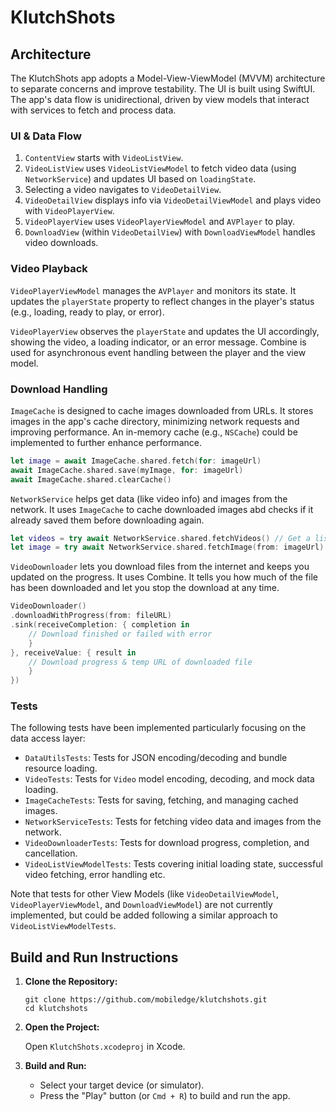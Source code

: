 # KlutchShots

## Architecture

The KlutchShots app adopts a Model-View-ViewModel (MVVM) architecture to separate concerns and improve testability. The UI is built using SwiftUI. The app's data flow is unidirectional, driven by view models that interact with services to fetch and process data.

### UI & Data Flow

1. `ContentView` starts with `VideoListView`.
2. `VideoListView` uses `VideoListViewModel` to fetch video data (using `NetworkService`) and updates UI based on `loadingState`.
3. Selecting a video navigates to `VideoDetailView`.
6. `VideoDetailView` displays info via `VideoDetailViewModel` and plays video with `VideoPlayerView`.
7. `VideoPlayerView` uses `VideoPlayerViewModel` and `AVPlayer` to play.
8. `DownloadView` (within `VideoDetailView`) with `DownloadViewModel` handles video downloads.


### Video Playback

`VideoPlayerViewModel` manages the `AVPlayer` and monitors its state. It updates the `playerState` property to reflect changes in the player's status (e.g., loading, ready to play, or error). 

`VideoPlayerView` observes the `playerState` and updates the UI accordingly, showing the video, a loading indicator, or an error message. Combine is used for asynchronous event handling between the player and the view model.

### Download Handling

`ImageCache` is designed to cache images downloaded from URLs. It stores images in the app's cache directory, minimizing network requests and improving performance. An in-memory cache (e.g., `NSCache`) could be implemented to further enhance performance.

```swift
let image = await ImageCache.shared.fetch(for: imageUrl)
await ImageCache.shared.save(myImage, for: imageUrl)
await ImageCache.shared.clearCache()
```

`NetworkService` helps get data (like video info) and images from the network. It uses `ImageCache` to cache downloaded images abd checks if it already saved them before downloading again.

```swift
let videos = try await NetworkService.shared.fetchVideos() // Get a list of videos
let image = try await NetworkService.shared.fetchImage(from: imageUrl) // Get an image:
```

`VideoDownloader` lets you download files from the internet and keeps you updated on the progress. It uses Combine. It tells you how much of the file has been downloaded and let you stop the download at any time.

```swift
VideoDownloader()
.downloadWithProgress(from: fileURL)
.sink(receiveCompletion: { completion in
    // Download finished or failed with error
    }
}, receiveValue: { result in
    // Download progress & temp URL of downloaded file
    }
})
```

### Tests

The following tests have been implemented particularly focusing on the data access layer:

* `DataUtilsTests`: Tests for JSON encoding/decoding and bundle resource loading.
* `VideoTests`: Tests for `Video` model encoding, decoding, and mock data loading.
* `ImageCacheTests`: Tests for saving, fetching, and managing cached images.
* `NetworkServiceTests`: Tests for fetching video data and images from the network. 
* `VideoDownloaderTests`: Tests for download progress, completion, and cancellation.
* `VideoListViewModelTests`: Tests covering initial loading state, successful video fetching, error handling etc.

Note that tests for other View Models (like `VideoDetailViewModel`, `VideoPlayerViewModel`, and `DownloadViewModel`) are not currently implemented, but could be added following a similar approach to `VideoListViewModelTests`.

## Build and Run Instructions

1.  **Clone the Repository:**

    ```
    git clone https://github.com/mobiledge/klutchshots.git
    cd klutchshots
    ```

2.  **Open the Project:**

    Open `KlutchShots.xcodeproj` in Xcode.
    
4.  **Build and Run:**

    *   Select your target device (or simulator).
    *   Press the "Play" button (or `Cmd + R`) to build and run the app.
